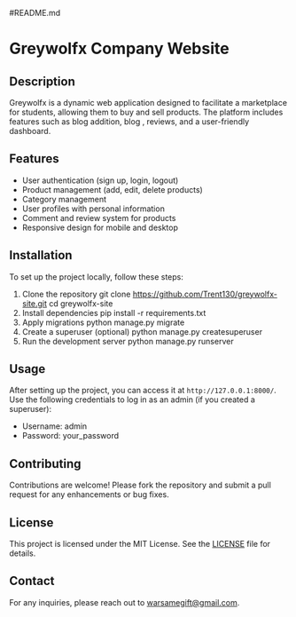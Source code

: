 #README.md

# Greywolfx Company Website

## Description
Greywolfx is a dynamic web application designed to facilitate a marketplace for students, allowing them to buy and sell products. The platform includes features such as blog addition, blog , reviews, and a user-friendly dashboard.

## Features
- User authentication (sign up, login, logout)
- Product management (add, edit, delete products)
- Category management
- User profiles with personal information
- Comment and review system for products
- Responsive design for mobile and desktop

## Installation
To set up the project locally, follow these steps:

1. Clone the repository
    git clone https://github.com/Trent130/greywolfx-site.git
    cd greywolfx-site
2. Install dependencies
    pip install -r requirements.txt
3. Apply migrations
    python manage.py migrate
4. Create a superuser (optional)
    python manage.py createsuperuser
5. Run the development server
    python manage.py runserver


## Usage
After setting up the project, you can access it at `http://127.0.0.1:8000/`. Use the following credentials to log in as an admin (if you created a superuser):

- Username: admin
- Password: your_password

## Contributing
Contributions are welcome! Please fork the repository and submit a pull request for any enhancements or bug fixes.

## License
This project is licensed under the MIT License. See the [LICENSE](LICENSE) file for details.

## Contact
For any inquiries, please reach out to [warsamegift@gmail.com](mailto:warsamegift@gmail.com).